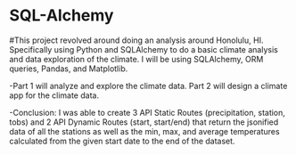 # SQL-Alchemy
#This project revolved around doing an analysis around Honolulu, HI. Specifically using Python and SQLAlchemy to do a basic climate analysis and data exploration of the climate. I will be using SQLAlchemy, ORM queries, Pandas, and Matplotlib.

-Part 1 will analyze and explore the climate data. Part 2 will design a climate app for the climate data.

-Conclusion: I was able to create 3 API Static Routes (precipitation, station, tobs) and 2 API Dynamic Routes (start, start/end) that return the jsonified data of all the stations as well as the min, max, and average temperatures calculated from the given start date to the end of the dataset.
